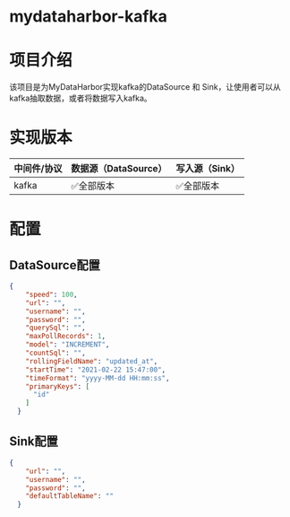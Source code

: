 # mydataharbor-kafka
# 项目介绍

该项目是为MyDataHarbor实现kafka的DataSource 和 Sink，让使用者可以从kafka抽取数据，或者将数据写入kafka。

# 实现版本

| 中间件/协议 | 数据源（DataSource） | 写入源（Sink） |
| ----------- | -------------------- | -------------- |
| kafka       | ✅全部版本            | ✅全部版本      |

# 配置

## DataSource配置

```json
{
    "speed": 100,
    "url": "",
    "username": "",
    "password": "",
    "querySql": "",
    "maxPollRecords": 1,
    "model": "INCREMENT",
    "countSql": "",
    "rollingFieldName": "updated_at",
    "startTime": "2021-02-22 15:47:00",
    "timeFormat": "yyyy-MM-dd HH:mm:ss",
    "primaryKeys": [
      "id"
    ]
  }
```

## Sink配置

```json
{
    "url": "",
    "username": "",
    "password": "",
    "defaultTableName": ""
  }
```


